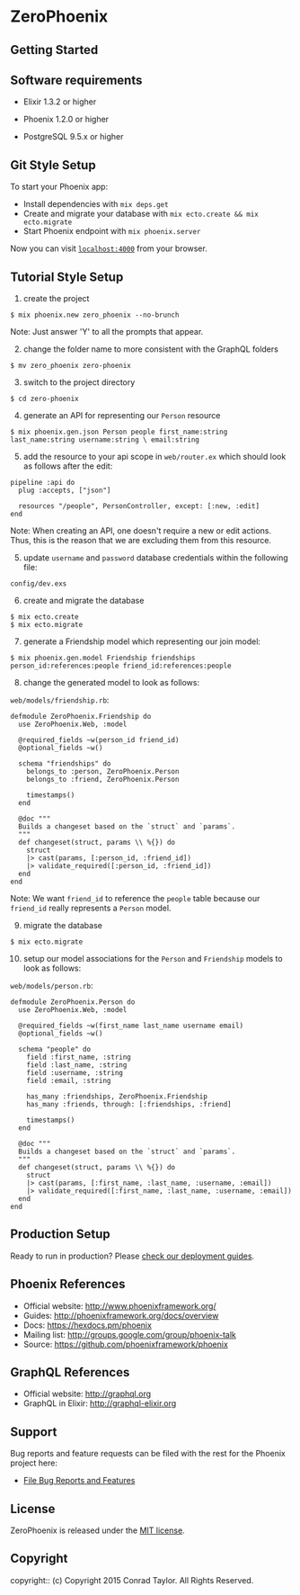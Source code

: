 # ZeroPhoenix

## Getting Started

## Software requirements

- Elixir 1.3.2 or higher

- Phoenix 1.2.0 or higher

- PostgreSQL 9.5.x or higher

## Git Style Setup

To start your Phoenix app:

  * Install dependencies with `mix deps.get`
  * Create and migrate your database with `mix ecto.create && mix ecto.migrate`
  * Start Phoenix endpoint with `mix phoenix.server`

Now you can visit [`localhost:4000`](http://localhost:4000) from your browser.

## Tutorial Style Setup

1. create the project

```
$ mix phoenix.new zero_phoenix --no-brunch
```

Note:  Just answer 'Y' to all the prompts that appear.

2. change the folder name to more consistent with the GraphQL folders

```
$ mv zero_phoenix zero-phoenix
```

3. switch to the project directory

```
$ cd zero-phoenix
```

4. generate an API for representing our `Person` resource

```
$ mix phoenix.gen.json Person people first_name:string last_name:string username:string \ email:string
```

5. add the resource to your api scope in `web/router.ex` which should look as follows after the edit:

```
pipeline :api do
  plug :accepts, ["json"]

  resources "/people", PersonController, except: [:new, :edit]
end
```

Note:  When creating an API, one doesn't require a new or edit actions.  Thus, this is the reason that we are excluding them from this resource.

5. update `username` and `password` database credentials within the following file:

```
config/dev.exs
```

6. create and migrate the database

```
$ mix ecto.create
$ mix ecto.migrate
```

7. generate a Friendship model which representing our join model:


```
$ mix phoenix.gen.model Friendship friendships person_id:references:people friend_id:references:people
```

8. change the generated model to look as follows:

`web/models/friendship.rb`:

```
defmodule ZeroPhoenix.Friendship do
  use ZeroPhoenix.Web, :model

  @required_fields ~w(person_id friend_id)
  @optional_fields ~w()

  schema "friendships" do
    belongs_to :person, ZeroPhoenix.Person
    belongs_to :friend, ZeroPhoenix.Person

    timestamps()
  end

  @doc """
  Builds a changeset based on the `struct` and `params`.
  """
  def changeset(struct, params \\ %{}) do
    struct
    |> cast(params, [:person_id, :friend_id])
    |> validate_required([:person_id, :friend_id])
  end
end
```

Note:  We want `friend_id` to reference the `people` table because our `friend_id` really represents a `Person` model.

9. migrate the database

```
$ mix ecto.migrate
```

10. setup our model associations for the `Person` and `Friendship` models to look as follows:

`web/models/person.rb`:

```
defmodule ZeroPhoenix.Person do
  use ZeroPhoenix.Web, :model

  @required_fields ~w(first_name last_name username email)
  @optional_fields ~w()

  schema "people" do
    field :first_name, :string
    field :last_name, :string
    field :username, :string
    field :email, :string

    has_many :friendships, ZeroPhoenix.Friendship
    has_many :friends, through: [:friendships, :friend]

    timestamps()
  end

  @doc """
  Builds a changeset based on the `struct` and `params`.
  """
  def changeset(struct, params \\ %{}) do
    struct
    |> cast(params, [:first_name, :last_name, :username, :email])
    |> validate_required([:first_name, :last_name, :username, :email])
  end
end
```

## Production Setup

Ready to run in production? Please [check our deployment guides](http://www.phoenixframework.org/docs/deployment).

## Phoenix References

  * Official website: http://www.phoenixframework.org/
  * Guides: http://phoenixframework.org/docs/overview
  * Docs: https://hexdocs.pm/phoenix
  * Mailing list: http://groups.google.com/group/phoenix-talk
  * Source: https://github.com/phoenixframework/phoenix

## GraphQL References

  * Official website: http://graphql.org
  * GraphQL in Elixir: http://graphql-elixir.org

## Support

Bug reports and feature requests can be filed with the rest for the Phoenix project here:

* [File Bug Reports and Features](https://github.com/<user-name>/<project-repo>/issues)

## License

ZeroPhoenix is released under the [MIT license](https://mit-license.org).

## Copyright

copyright:: (c) Copyright 2015 Conrad Taylor. All Rights Reserved.
